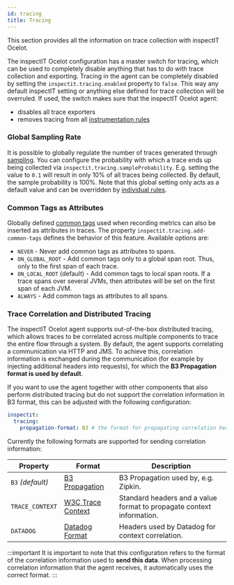 ```yaml
---
id: tracing
title: Tracing
---
```


This section provides all the information on trace collection with inspectIT Ocelot.

The inspectIT Ocelot configuration has a master switch for tracing, which can be used to completely disable anything that has to do with trace collection and exporting.
Tracing in the agent can be completely disabled by setting the `inspectit.tracing.enabled` property to `false`.
This way any default inspectIT setting or anything else defined for trace collection will be overruled.
If used, the switch makes sure that the inspectIT Ocelot agent:

* disables all trace exporters
* removes tracing from all [instrumentation rules](instrumentation/rules.md)


### Global Sampling Rate

It is possible to globally regulate the number of traces generated through [sampling](https://opencensus.io/tracing/sampling/).
You can configure the probability with which a trace ends up being collected via `inspectit.tracing.sampleProbability`.
E.g. setting the value to `0.1` will result in only 10% of all traces being collected.
By default, the sample probability is 100%. Note that this global setting only acts as a default value and can be overridden by [individual rules](instrumentation/rules.md#collecting-traces).

### Common Tags as Attributes

Globally defined [common tags](metrics/common-tags.md) used when recording metrics can also be inserted as attributes in traces.
The property `inspectit.tracing.add-common-tags` defines the behavior of this feature.
Available options are:

* `NEVER` - Never add common tags as attributes to spans.
* `ON_GLOBAL_ROOT` - Add common tags only to a global span root. Thus, only to the first span of each trace.
* `ON_LOCAL_ROOT` (default) - Add common tags to local span roots. If a trace spans over several JVMs, then attributes will be set on the first span of each JVM.
* `ALWAYS` - Add common tags as attributes to all spans.

### Trace Correlation and Distributed Tracing

The inspectIT Ocelot agent supports out-of-the-box distributed tracing, which allows traces to be correlated across multiple components to trace the entire flow through a system.
By default, the agent supports correlating a communication via HTTP and JMS.
To achieve this, correlation information is exchanged during the communication (for example by injecting additional headers into requests), for which the **B3 Propagation format is used by default**.

If you want to use the agent together with other components that also perform distributed tracing but do not support the correlation information in B3 format, this can be adjusted with the following configuration:

```YAML
inspectit:
  tracing:
    propagation-format: B3 # the format for propagating correlation headers
```

Currently the following formats are supported for sending correlation information:

| Property | Format | Description
|---|---|---|
|`B3` *(default)*|[B3 Propagation](https://github.com/openzipkin/b3-propagation/blob/master/README.md)|B3 Propagation used by, e.g. Zipkin.
|`TRACE_CONTEXT`|[W3C Trace Context](https://www.w3.org/TR/trace-context/#traceparent-header)|Standard headers and a value format to propagate context information.
|`DATADOG`|[Datadog Format](https://github.com/inspectIT/inspectit-ocelot/issues/792)|Headers used by Datadog for context correlation.

:::important
It is important to note that this configuration refers to the format of the correlation information used to **send this data**. When processing correlation information that the agent receives, it automatically uses the correct format.
:::